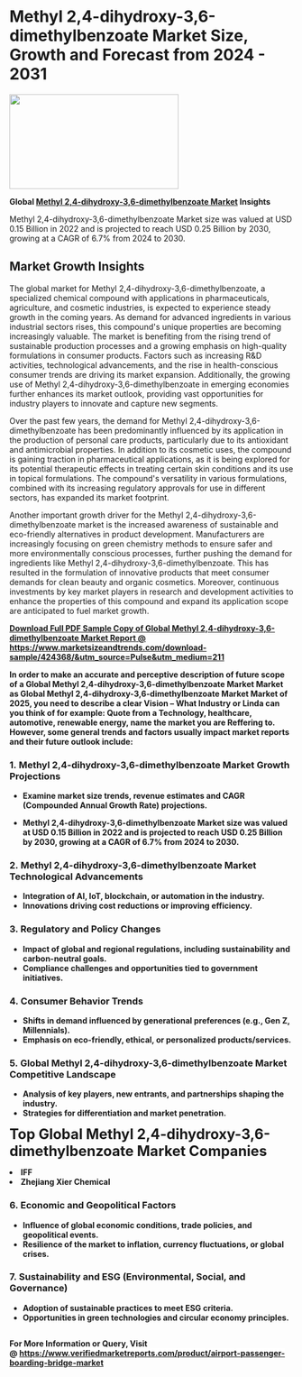 <H1>Methyl 2,4-dihydroxy-3,6-dimethylbenzoate Market Size, Growth and Forecast from 2024 - 2031</H1><img class="aligncenter size-medium wp-image-584254" src="https://thirdeyenews.in/wp-content/uploads/2024/09/Global-Market-Research-300x168.jpeg" alt="" width="300" height="168" /><p><strong>Global&nbsp;<a href="https://www.marketsizeandtrends.com/download-sample/424368/&amp;utm_source=Pulse&amp;utm_medium=211">Methyl 2,4-dihydroxy-3,6-dimethylbenzoate Market</a> Insights</strong></p><p>Methyl 2,4-dihydroxy-3,6-dimethylbenzoate Market size was valued at USD 0.15 Billion in 2022 and is projected to reach USD 0.25 Billion by 2030, growing at a CAGR of 6.7% from 2024 to 2030.</p><p><h2>Market Growth Insights</h2> <p>The global market for Methyl 2,4-dihydroxy-3,6-dimethylbenzoate, a specialized chemical compound with applications in pharmaceuticals, agriculture, and cosmetic industries, is expected to experience steady growth in the coming years. As demand for advanced ingredients in various industrial sectors rises, this compound's unique properties are becoming increasingly valuable. The market is benefiting from the rising trend of sustainable production processes and a growing emphasis on high-quality formulations in consumer products. Factors such as increasing R&D activities, technological advancements, and the rise in health-conscious consumer trends are driving its market expansion. Additionally, the growing use of Methyl 2,4-dihydroxy-3,6-dimethylbenzoate in emerging economies further enhances its market outlook, providing vast opportunities for industry players to innovate and capture new segments.</p> <p><strong><a href="#"></a></strong></p> <p>Over the past few years, the demand for Methyl 2,4-dihydroxy-3,6-dimethylbenzoate has been predominantly influenced by its application in the production of personal care products, particularly due to its antioxidant and antimicrobial properties. In addition to its cosmetic uses, the compound is gaining traction in pharmaceutical applications, as it is being explored for its potential therapeutic effects in treating certain skin conditions and its use in topical formulations. The compound's versatility in various formulations, combined with its increasing regulatory approvals for use in different sectors, has expanded its market footprint.</p> <p>Another important growth driver for the Methyl 2,4-dihydroxy-3,6-dimethylbenzoate market is the increased awareness of sustainable and eco-friendly alternatives in product development. Manufacturers are increasingly focusing on green chemistry methods to ensure safer and more environmentally conscious processes, further pushing the demand for ingredients like Methyl 2,4-dihydroxy-3,6-dimethylbenzoate. This has resulted in the formulation of innovative products that meet consumer demands for clean beauty and organic cosmetics. Moreover, continuous investments by key market players in research and development activities to enhance the properties of this compound and expand its application scope are anticipated to fuel market growth.</p> <p><strong><a href="#"></p><p><span class=""><strong>Download Full PDF Sample Copy of Global Methyl 2,4-dihydroxy-3,6-dimethylbenzoate Market Report</strong> @ <a href="https://www.marketsizeandtrends.com/download-sample/424368/&amp;utm_source=Pulse&amp;utm_medium=211" target="_blank">https://www.marketsizeandtrends.com/download-sample/424368/&amp;utm_source=Pulse&amp;utm_medium=211</a></span></p><p>In order to make an accurate and perceptive description of future scope of a Global&nbsp;Methyl 2,4-dihydroxy-3,6-dimethylbenzoate Market Market as Global&nbsp;Methyl 2,4-dihydroxy-3,6-dimethylbenzoate Market Market of 2025, you need to describe a clear Vision &ndash; What Industry or Linda can you think of for example: Quote from a Technology, healthcare, automotive, renewable energy, name the market you are Reffering to. However, some general trends and factors usually impact market reports and their future outlook include:</p><h3>1.&nbsp;<strong>Methyl 2,4-dihydroxy-3,6-dimethylbenzoate Market Growth Projections</strong></h3><ul><li>Examine market size trends, revenue estimates and CAGR (Compounded Annual Growth Rate) projections.</li><li><p>Methyl 2,4-dihydroxy-3,6-dimethylbenzoate Market size was valued at USD 0.15 Billion in 2022 and is projected to reach USD 0.25 Billion by 2030, growing at a CAGR of 6.7% from 2024 to 2030.</p></li></ul><h3>2.&nbsp;<strong>Methyl 2,4-dihydroxy-3,6-dimethylbenzoate Market Technological Advancements</strong></h3><ul><li>Integration of AI, IoT, blockchain, or automation in the industry.</li><li>Innovations driving cost reductions or improving efficiency.</li></ul><h3>3.&nbsp;<strong>Regulatory and Policy Changes</strong></h3><ul><li>Impact of global and regional regulations, including sustainability and carbon-neutral goals.</li><li>Compliance challenges and opportunities tied to government initiatives.</li></ul><h3>4.&nbsp;<strong>Consumer Behavior Trends</strong></h3><ul><li>Shifts in demand influenced by generational preferences (e.g., Gen Z, Millennials).</li><li>Emphasis on eco-friendly, ethical, or personalized products/services.</li></ul><h3>5.&nbsp;<strong>Global Methyl 2,4-dihydroxy-3,6-dimethylbenzoate Market Competitive Landscape</strong></h3><ul><li>Analysis of key players, new entrants, and partnerships shaping the industry.</li><li>Strategies for differentiation and market penetration.</li></ul><p data-pm-slice="1 1 []"><span style="color: inherit; font-family: inherit; font-size: 25px;">Top Global Methyl 2,4-dihydroxy-3,6-dimethylbenzoate Market Companies</span></p><div class="" data-test-id=""><p><li>IFF</li><li> Zhejiang Xier Chemical</li></p></div><h3>6.&nbsp;<strong>Economic and Geopolitical Factors</strong></h3><ul><li>Influence of global economic conditions, trade policies, and geopolitical events.</li><li>Resilience of the market to inflation, currency fluctuations, or global crises.</li></ul><h3>7.&nbsp;<strong>Sustainability and ESG (Environmental, Social, and Governance)</strong></h3><ul><li>Adoption of sustainable practices to meet ESG criteria.</li><li>Opportunities in green technologies and circular economy principles.</li></ul><h2><strong style="font-size: 14px;">For More Information or Query, Visit @&nbsp;</strong><a style="background-color: #ffffff; font-size: 14px;" href="https://www.marketsizeandtrends.com/report/methyl-2-4-dihydroxy-3-6-dimethylbenzoate-market/" target="_blank">https://www.verifiedmarketreports.com/product/airport-passenger-boarding-bridge-market</a></h2>
